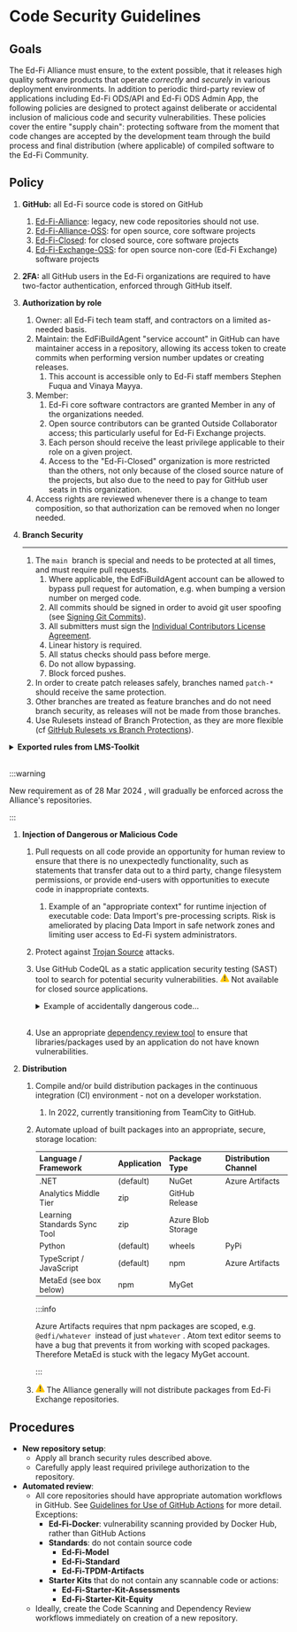 # Code Security Guidelines

## Goals

The Ed-Fi Alliance must ensure, to the extent possible, that it releases high
quality software products that operate _correctly_ and _securely_ in various
deployment environments. In addition to periodic third-party review of
applications including Ed-Fi ODS/API and Ed-Fi ODS Admin App, the following
policies are designed to protect against deliberate or accidental inclusion of
malicious code and security vulnerabilities. These policies cover the entire
"supply chain": protecting software from the moment that code changes are
accepted by the development team through the build process and final
distribution (where applicable) of compiled software to the Ed-Fi Community.

## Policy

1. **GitHub:** all Ed-Fi source code is stored on GitHub
   1. [Ed-Fi-Alliance](https://github.com/ed-fi-alliance): legacy, new code
      repositories should not use.
   2. [Ed-Fi-Alliance-OSS](https://github.com/Ed-Fi-Alliance-OSS): for open
      source, core software projects
   3. [Ed-Fi-Closed](https://github.com/Ed-Fi-Closed): for closed source, core
      software projects
   4. [Ed-Fi-Exchange-OSS](https://github.com/Ed-Fi-Exchange-OSS): for open
      source non-core (Ed-Fi Exchange) software projects
2. **2FA:** all GitHub users in the Ed-Fi organizations are required to have
   two-factor authentication, enforced through GitHub itself.
3. **Authorization by role**
   1. Owner: all Ed-Fi tech team staff, and contractors on a limited as-needed
      basis.
   2. Maintain: the EdFiBuildAgent "service account" in GitHub can have
      maintainer access in a repository, allowing its access token to create
      commits when performing version number updates or creating releases.
      1. This account is accessible only to Ed-Fi staff members Stephen Fuqua
         and Vinaya Mayya.
   3. Member:
      1. Ed-Fi core software contractors are granted Member in any of the
         organizations needed.
      2. Open source contributors can be granted Outside Collaborator access;
         this particularly useful for Ed-Fi Exchange projects.
      3. Each person should receive the least privilege applicable to their
         role on a given project.
      4. Access to the "Ed-Fi-Closed" organization is more restricted than
         the others, not only because of the closed source nature of the
         projects, but also due to the need to pay for GitHub user seats in
         this organization.
   4. Access rights are reviewed whenever there is a change to team
      composition, so that authorization can be removed when no longer needed.
4. **Branch Security**

   ***

   1. The `main`  branch is special and needs to be protected at all times,
      and must require pull requests.
      1. Where applicable, the EdFiBuildAgent account can be allowed to
         bypass pull request for automation, e.g. when bumping a version
         number on merged code.
      2. All commits should be signed in order to avoid git user spoofing
         (see [Signing Git
         Commits](../../source-code-control-policy/signing-git-commits.md)).
      3. All submitters must sign the [Individual Contributors License
         Agreement](https://gist.github.com/EdFiBuildAgent/d68fa602d07505c3682e8258b7dc6fbc).
      4. Linear history is required.
      5. All status checks should pass before merge.
      6. Do not allow bypassing.
      7. Block forced pushes.
   2. In order to create patch releases safely, branches named `patch-*`
      should receive the same protection.
   3. Other branches are treated as feature branches and do not need branch
      security, as releases will not be made from those branches.
   4. Use Rulesets instead of Branch Protection, as they are more flexible
      (cf [GitHub Rulesets vs Branch
      Protections](rulesets-vs-branch-protections.md)).

<details>
  <summary><b>Exported rules from LMS-Toolkit</b></summary>

```json
{
  "id": 580376,
  "name": "main",
  "target": "branch",
  "source_type": "Repository",
  "source": "Ed-Fi-Exchange-OSS/LMS-Toolkit",
  "enforcement": "active",
  "conditions": {
    "ref_name": {
      "exclude": [],
      "include": ["~DEFAULT_BRANCH", "refs/heads/patch-*"]
    }
  },
  "rules": [
    {
      "type": "deletion"
    },
    {
      "type": "non_fast_forward"
    },
    {
      "type": "creation"
    },
    {
      "type": "required_linear_history"
    },
    {
      "type": "required_signatures"
    },
    {
      "type": "pull_request",
      "parameters": {
        "required_approving_review_count": 1,
        "dismiss_stale_reviews_on_push": false,
        "require_code_owner_review": true,
        "require_last_push_approval": true,
        "required_review_thread_resolution": false
      }
    },
    {
      "type": "required_status_checks",
      "parameters": {
        "strict_required_status_checks_policy": false,
        "required_status_checks": [
          {
            "context": "license/cla"
          }
        ]
      }
    }
  ],
  "bypass_actors": []
}
```

</details>
<br/>

:::warning

New requirement as of 28 Mar 2024 , will gradually be
enforced across the Alliance's repositories.

:::

1. **Injection of Dangerous or Malicious Code**

   1. Pull requests on all code provide an opportunity for human review to
      ensure that there is no unexpectedly functionality, such as statements
      that transfer data out to a third party, change filesystem permissions,
      or provide end-users with opportunities to execute code in inappropriate
      contexts.
      1. Example of an "appropriate context" for runtime injection of
         executable code: Data Import's pre-processing scripts. Risk is
         ameliorated by placing Data Import in safe network zones and
         limiting user access to Ed-Fi system administrators.
   2. Protect against [Trojan Source](https://trojansource.codes/) attacks.
   3. Use GitHub CodeQL as a static application security testing (SAST) tool
      to search for potential security vulnerabilities.
      ![Warning](../../../static/img/continuous-integration/warning.png)
      Not available for closed source applications.
        <details>
        <summary>
            Example of accidentally dangerous code...
        </summary>

      This example comes from the Meadowlark R&D project. In that project, the
      development team has been developing a pure prototype application, and
      the team (which includes this author) relaxed some standards for the
      sake of expediency. However, there is some potential for this code
      "graduate" up to production status - in which case, it better not have
      security vulnerabilities! Here is a vulnerability that CodeQL discovered
      during a GitHub Action workflow run:

        ![](../../../static/img/continuous-integration/image2022-6-2_13-38-9.png)

      Clicking on show paths to drill down...

        ![](../../../static/img/continuous-integration/image2022-6-2_13-38-23.png)

      ![Warning](../../../static/img/continuous-integration/warning.png)
      ![Error](../../../static/img/continuous-integration/error.png)
      😲 When there's an error connecting to OpenSearch, the entire set of
      connection information gets logged! And this doesn't even have the
      excuse of being a debug setting!
        </details>
        <br/>

   4. Use an appropriate [dependency review
      tool](../dependency-security-automation/README.md) to
      ensure that libraries/packages used by an application do not have known
      vulnerabilities.

2. **Distribution**

   1. Compile and/or build distribution packages in the continuous integration
      (CI) environment - not on a developer workstation.
      1. In 2022, currently transitioning from TeamCity to GitHub.
   2. Automate upload of built packages into an appropriate, secure, storage
      location:

      | Language / Framework         | Application | Package Type       | Distribution Channel |
      | ---------------------------- | ----------- | ------------------ | -------------------- |
      | ​.NET                        | (default)   | NuGet              | Azure Artifacts​     |
      | Analytics Middle Tier        | zip         | GitHub Release     |
      | Learning Standards Sync Tool | zip         | Azure Blob Storage |
      | Python                       | (default)   | wheels             | PyPi                 |
      | TypeScript / JavaScript      | (default)   | npm                | Azure Artifacts      |
      | MetaEd (see box below)       | npm         | MyGet              |

      :::info

      Azure Artifacts requires that npm packages are scoped, e.g.
      `@edfi/whatever`  instead of just `whatever` . Atom text editor seems
      to have a bug that prevents it from working with scoped packages.
      Therefore MetaEd is stuck with the legacy MyGet account.

      :::

   3. ![(warning)](../../../static/img/continuous-integration/warning.png)
      The Alliance generally will not distribute packages from Ed-Fi Exchange
      repositories.

## Procedures

- **New repository setup**:
  - Apply all branch security rules described above.
  - Carefully apply least required privilege authorization to the repository.
- **Automated review**:
  - All core repositories should have appropriate automation workflows in
    GitHub. See [Guidelines for Use of GitHub
    Actions](../guidelines-for-use-of-github-actions.md)
    for more detail. Exceptions:
    - **Ed-Fi-Docker**: vulnerability scanning provided by Docker Hub, rather
      than GitHub Actions
    - **Standards**: do not contain source code
      - **Ed-Fi-Model**
      - **Ed-Fi-Standard**
      - **Ed-Fi-TPDM-Artifacts**
    - **Starter Kits** that do not contain any scannable code or actions:
      - **Ed-Fi-Starter-Kit-Assessments**
      - **Ed-Fi-Starter-Kit-Equity**
  - Ideally, create the Code Scanning and Dependency Review workflows
    immediately on creation of a new repository.

